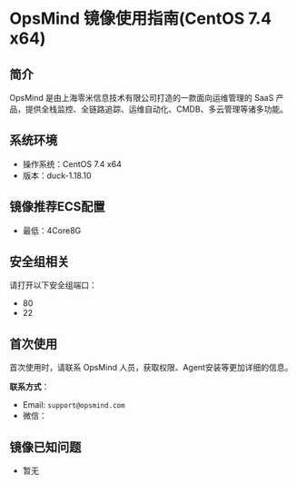 # OpsMind 镜像使用指南(CentOS 7.4 x64)

## 简介

OpsMind 是由上海零米信息技术有限公司打造的一款面向运维管理的 SaaS 产品，提供全栈监控、全链路追踪、运维自动化、CMDB、多云管理等诸多功能。

## 系统环境

- 操作系统：CentOS 7.4 x64
- 版本：duck-1.18.10

## 镜像推荐ECS配置

- 最低：4Core8G

## 安全组相关

请打开以下安全组端口：

- 80
- 22


## 首次使用

首次使用时，请联系 OpsMind 人员，获取权限、Agent安装等更加详细的信息。

**联系方式**：

- Email: `support@opsmind.com`
- 微信：

## 镜像已知问题

- 暂无